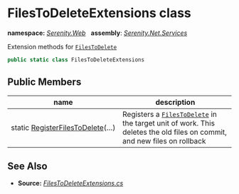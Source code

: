 # FilesToDeleteExtensions class
**namespace:** *[Serenity.Web](../README.md#serenity.web-namespace)*   **assembly**: *[Serenity.Net.Services](../README.md)*

Extension methods for [`FilesToDelete`](FilesToDelete.md)

```csharp
public static class FilesToDeleteExtensions
```

## Public Members

| name | description |
| --- | --- |
| static [RegisterFilesToDelete](FilesToDeleteExtensions/RegisterFilesToDelete.md)(…) | Registers a [`FilesToDelete`](FilesToDelete.md) in the target unit of work. This deletes the old files on commit, and new files on rollback |

## See Also

* **Source:** *[FilesToDeleteExtensions.cs](https://github.com/serenity-is/Serenity/blob/master/src/Serenity.Net.Services/Upload/FilesToDeleteExtensions.cs)*